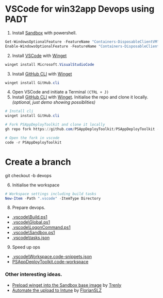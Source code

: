# VSCode for win32app Devops using PADT

1. Install [Sandbox](https://docs.microsoft.com/en-us/windows/security/threat-protection/windows-sandbox/windows-sandbox-overview) with powershell.
```powershell
Get-WindowsOptionalFeature -FeatureName "Containers-DisposableClientVM" -Online
Enable-WindowsOptionalFeature -FeatureName "Containers-DisposableClientVM" -Online
```

2. Install [VSCode](https://code.visualstudio.com/) with [Winget](https://docs.microsoft.com/en-us/windows/package-manager/winget/)
```powershell
winget install Microsoft.VisualStudioCode
```

3. Install [GitHub CLI](https://cli.github.com/) with [Winget](https://docs.microsoft.com/en-us/windows/package-manager/winget/)
```powershell
winget install GitHub.cli
```

4. Open VSCode and initiate a Terminal `(CTRL + J)`
5. Install [GitHub CLI](https://cli.github.com/) with [Winget](https://docs.microsoft.com/en-us/windows/package-manager/winget/). Initialise the repo and clone it locally. *(optional, just demo showing possiblities)*
```powershell
# Install cli
winget install GitHub.cli

# Fork PSAppDeployToolkit and clone it locally
gh repo fork https://github.com/PSAppDeployToolkit/PSAppDeployToolkit --clone

# Open the fork in vscode
code -r PSAppDeployToolkit
```

# Create a branch
git checkout -b devops

6. Initialise the workspace
```powershell
# Workspace settings including build tasks
New-Item -Path ".vscode" -ItemType Directory
```

8. Prepare devops.

- [.vscode\Build.ps1](https://github.com/cgerke/PSAppDeployToolkit/edit/master/.vscode/Build.ps1)
- [.vscode\Global.ps1](https://github.com/cgerke/PSAppDeployToolkit/edit/master/.vscode/Global.ps1)
- [.vscode\LogonCommand.ps1](https://github.com/PSAppDeployToolkit/vscode/edit/master/.vscode/LogonCommand.ps1)
- [.vscode\Sandbox.ps1](https://github.com/cgerke/PSAppDeployToolkit/edit/master/.vscode/Sandbox.ps1)
- [.vscode\tasks.json](https://github.com/cgerke/PSAppDeployToolkit/edit/master/.vscode/tasks.json)

9. Speed up ops
- [.vscode\Workspace.code-snippets.json](https://github.com/cgerke/PSAppDeployToolkit/edit/master/.vscode/Workspace.code-snippets.json)
- [PSAppDeployToolkit.code-workspace](https://github.com/cgerke/PSAppDeployToolkit/edit/master/PSAppDeployToolkit.code-workspace)

### Other interesting ideas.

- [Preload winget into the Sandbox base image](https://github.com/microsoft/winget-pkgs/discussions/56530) by [Trenly](https://github.com/Trenly)
- [Automate the upload to Intune](https://github.com/FlorianSLZ/scloud/tree/main/intune-win32-deployment) by [FlorianSLZ](https://github.com/FlorianSLZ)
